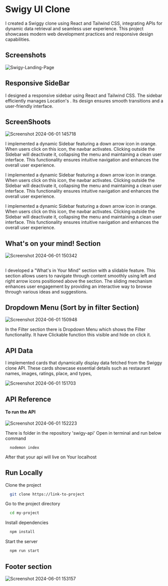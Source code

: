 # Swigy UI Clone 
I created a Swiggy clone using React and Tailwind CSS, integrating APIs for dynamic data retrieval and seamless user experience. This project showcases modern web development practices and responsive design capabilities.

## Screenshots

![Swigy-Landing-Page](https://github.com/Uditsingh1234/example/assets/141742304/ec9ac00d-a09c-4feb-9f6a-4c9c3dd602df)

## Responsive SideBar

I designed a responsive sidebar using React and Tailwind CSS. The sidebar efficiently manages Location's . Its design ensures smooth transitions and a user-friendly interface.

## ScreenShoots

![Screenshot 2024-06-01 145718](https://github.com/Uditsingh1234/example/assets/141742304/62941f3a-cf49-49fe-8692-d2adf1b45a8a)

I implemented a dynamic Sidebar featuring a down arrow icon in orange. When users click on this icon, the navbar activates. Clicking outside the Sidebar will deactivate it, collapsing the menu and maintaining a clean user interface. This functionality ensures intuitive navigation and enhances the overall user experience.

I implemented a dynamic Sidebar featuring a down arrow icon in orange. When users click on this icon, the navbar activates. Clicking outside the Sidebar will deactivate it, collapsing the menu and maintaining a clean user interface. This functionality ensures intuitive navigation and enhances the overall user experience.

I implemented a dynamic Sidebar featuring a down arrow icon in orange. When users click on this icon, the navbar activates. Clicking outside the Sidebar will deactivate it, collapsing the menu and maintaining a clean user interface. This functionality ensures intuitive navigation and enhances the overall user experience.
## What's on your mind! Section

![Screenshot 2024-06-01 150342](https://github.com/Uditsingh1234/example/assets/141742304/6ee6d84b-4e6f-4768-a0ff-8cb629f221a5)

## 

I developed a "What's in Your Mind" section with a slidable feature. This section allows users to navigate through content smoothly using left and right arrow icons positioned above the section. The sliding mechanism enhances user engagement by providing an interactive way to browse through various ideas and suggestions.


## Dropdown Menu (Sort by in filter Section)

![Screenshot 2024-06-01 150948](https://github.com/Uditsingh1234/example/assets/141742304/1320c706-cd53-441d-8aa3-93bd1ac10884)

In the Filter section there is Dropdown Menu which shows the Filter functionality. It have Clickable function this visible and hide on click it.


## API Data

I implemented cards that dynamically display data fetched from the Swiggy clone API. These cards showcase essential details such as restaurant names, images, ratings, place, and types,

![Screenshot 2024-06-01 151703](https://github.com/Uditsingh1234/example/assets/141742304/79e440d4-873f-46b2-a003-b9d43f198305)



## API Reference

#### To run the API 
![Screenshot 2024-06-01 152223](https://github.com/Uditsingh1234/example/assets/141742304/82eae9d9-fcff-4eef-a6e3-34255cf4306a)

There is folder in the repository 'swigy-api' Open in terminal and run below command

```http
  nodemon index
```

After that your api will live on Your localhost

## Run Locally

Clone the project

```bash
  git clone https://link-to-project
```

Go to the project directory

```bash
  cd my-project
```

Install dependencies

```bash
  npm install
```

Start the server

```bash
  npm run start
```

## Footer section

![Screenshot 2024-06-01 153157](https://github.com/Uditsingh1234/example/assets/141742304/98fb35da-0dc5-453d-8f6f-b687e468500a)
